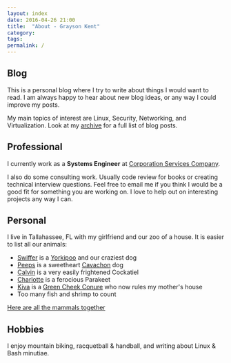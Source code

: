 ```yaml
---
layout: index
date: 2016-04-26 21:00
title:  "About - Grayson Kent"
category:
tags:
permalink: /
---
```

Blog
------
This is a personal blog where I try to write about things I would want to read. I am always happy to hear about new blog ideas, or any way I could improve my posts.

My main topics of interest are Linux, Security, Networking, and Virtualization. Look at my [archive](/archive) for a full list of blog posts.


Professional
-----------------
I currently work as a **Systems Engineer** at [Corporation Services Company](https://www.cscglobal.com/cscglobal/home/).

I also do some consulting work. Usually code review for books or creating technical interview questions. Feel free to email me if you think I would be a good fit for something you are working on. I love to help out on interesting projects any way I can.


Personal
------------
I live in Tallahassee, FL with my girlfriend and our zoo of a house. It is easier to list all our animals:

 - [Swiffer](../assets/images/swiffer.jpg) is a [Yorkipoo](https://en.wikipedia.org/wiki/Yorkipoo) and our craziest dog
 - [Peeps](../assets/images/peeps2.jpeg) is a sweetheart [Cavachon](http://dogs.lovetoknow.com/wiki/Cavachon) dog
 - [Calvin](../assets/images/calvin.jpg) is a very easily frightened Cockatiel
 - [Charlotte](../assets/images/charlotte.jpg) is a ferocious Parakeet
 - [Kiva](../assets/images/kiva.jpg) is a [Green Cheek Conure](https://en.wikipedia.org/wiki/Green-cheeked_parakeet) who now rules my mother's house
 - Too many fish and shrimp to count

[Here are all the mammals together](../assets/images/family.jpeg)

Hobbies
-----------
I enjoy mountain biking, racquetball & handball, and writing about Linux & Bash minutiae.